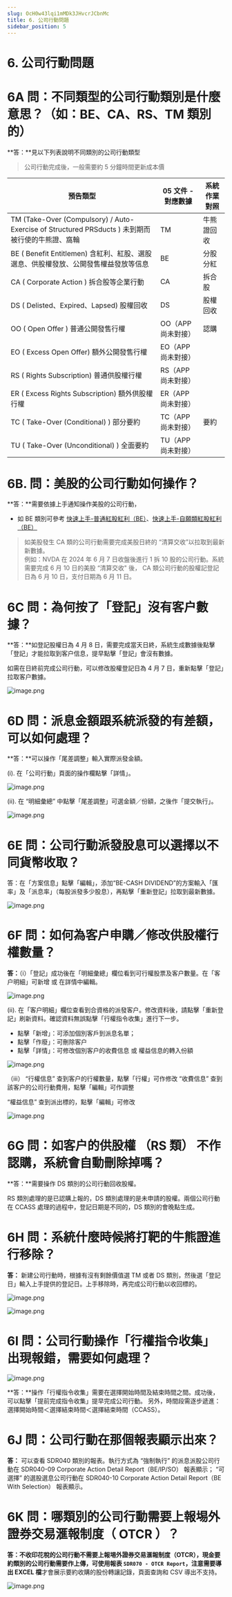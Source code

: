 ```yaml
---
slug: OcH0w43lqi1mMDk3JHvcrJCbnMc
title: 6. 公司行動問題
sidebar_position: 5
---
```



# 6. 公司行動問題


# 6A 問：不同類型的公司行動類別是什麼意思？（如：BE、CA、RS、TM 類別的）


**答：**見以下列表說明不同類別的公司行動類型

> 公司行動完成後，一般需要約 5 分鐘時間更新成本價

| 預告類型                                                                               | 05 文件 - 對應數據  | 系統作業對照 |
| ---------------------------------------------------------------------------------- | ------------- | ------ |
| TM (Take-Over (Compulsory) / Auto-Exercise of Structured PRSducts ) 未到期而被行使的牛熊證、窩輪 | TM            | 牛熊證回收  |
| BE ( Benefit Entitlemen)  含紅利、紅股、選股選息、供股權發放、公開發售權益發放等信息                            | BE            | 分股分紅   |
| CA ( Corporate Action )  拆合股等企業行動                                                  | CA            | 拆合股    |
| DS ( Delisted、Expired、Lapsed)  股權回收                                                | DS            | 股權回收   |
| OO ( Open Offer )  普通公開發售行權                                                        | OO（APP 尚未對接）  | 認購     |
| EO ( Excess Open Offer)  額外公開發售行權                                                  | EO（APP 尚未對接）  |        |
| RS ( Rights Subscription)  普通供股權行權                                                 | RS（APP 尚未對接）  |        |
| ER ( Excess Rights Subscription)  額外供股權行權                                          | ER（APP 尚未對接）  |        |
| TC ( Take-Over (Conditional) )  部分要約                                               | TC（APP 尚未對接）  | 要約     |
| TU ( Take-Over (Unconditional) )  全面要約                                             | TU（APP 尚未對接）  |        |


# 6B. 問：美股的公司行動如何操作？


**答：**需要依據上手通知操作美股的公司行動，

- 如 BE 類別可參考 [快速上手-普通紅股紅利（BE）](https://longbridge.feishu.cn/wiki/VK4bwFoGyifITykmGaucY7fSncc)、[快速上手-自願類紅股紅利（BE） ](https://longbridge.feishu.cn/wiki/NiQDwy0cziZ2b5kKIg5c0ExAn6f)
> 如美股發生 CA 類的公司行動需要完成美股日終的 “清算交收”以拉取到最新新數據。  
> 例如：NVDA 在 2024 年 6 月 7 日收盤後進行 1 拆 10 股的公司行動。系統需要完成 6 月 10 日的美股 “清算交收" 後， CA 類公司行動的股權記登記日為 6 月 10 日，支付日期為 6 月 11 日。

# 6C 問：為何按了「登記」沒有客户數據？


**答：**如登記股權日為 4 月 8 日，需要完成當天日終，系統生成數據後點擊「登記」才能拉取到客户信息，提早點擊「登記」會沒有數據。


如需在日終前完成公司行動，可以修改股權登記日為 4 月 7 日，重新點擊「登記」拉取客户數據。


![image.png](/assets/d584e4b603639b4a0afa6df6c25dfaee.png)


# 6D 問：派息金額跟系統派發的有差額，可以如何處理？


**答：**可以操作「尾差調整」輸入實際派發金額。


(i). 在「公司行動」頁面的操作欄點擊「詳情」。


![image.png](/assets/99b31ec0ee62421d49a8d1e828d39262.png)


(ii). 在 “明細彙總” 中點擊「尾差調整」可選金額／份額，之後作「提交執行」。


![image.png](/assets/3eb6f9c6996841f451d0314b26bbbd85.png)


# 6E 問：公司行動派發股息可以選擇以不同貨幣收取？


答：在「方案信息」點擊「編輯」，添加“BE-CASH DIVIDEND”的方案輸入「匯率」及「派息率」（每股派發多少股息），再點擊「重新登記」拉取到最新數據。


![image.png](/assets/49c035aa2799446246f3ba542efb1bd8.png)


# 6F 問：如何為客户申購／修改供股權行權數量？


**答：**（i）「登記」成功後在「明細彙總」欄位看到可行權股票及客户數量。在「客户明細」可新增 或 在詳情中編輯。


![image.png](/assets/99454f5a48f7858cfd3596e54e720916.png)


(ii). 在「客户明細」欄位查看到合資格的派發客户。修改資料後，請點擊「重新登記」刷新資料。確認資料無誤點擊「行權指令收集」進行下一步。


- 點擊「新增」：可添加個別客戶到派息名單；
- 點擊「作廢」：可刪除客户
- 點擊「詳情」：可修改個別客户的收費信息 或 權益信息的轉入份額

![image.png](/assets/d91f2b49be495280a703c4cde2122b57.png)


（iii） “行權信息” 查到客户的行權數量，點擊「行權」可作修改
“收費信息” 查到該客户的公司行動費用，點擊「編輯」可作調整


“權益信息” 查到派出標的，點擊「編輯」可修改


![image.png](/assets/5d5eb26d62bfcbffb300f9cc89f0303b.png)


# 6G 問：如客户的供股權 （RS 類） 不作認購，系統會自動刪除掉嗎？


**答：**需要操作 DS 類別的公司行動回收股權。 


RS 類別處理的是已認購上報的，DS 類別處理的是未申請的股權。兩個公司行動在 CCASS 處理的過程中，登記日期是不同的，DS 類別的會晚點生成。


# 6H 問：系統什麼時候將打靶的牛熊證進行移除？


**答：** 新建公司行動時，根據有沒有剩餘價值選 TM 或者 DS 類別，然後選「登記日」輸入上手提供的登記日。上手移除時，再完成公司行動以收回標的。


![image.png](/assets/040c605c401398cd5f406cd27a7310b4.png)


![image.png](/assets/bc1a96e3701d3f4fe2cb8f0fc9e10533.png)


# 6I 問：公司行動操作「行權指令收集」出現報錯，需要如何處理？


![image.png](/assets/a49b6733a3748b7c9974dba0194ab650.png)


**答：**操作「行權指令收集」需要在選擇開始時間及結束時間之間。成功後，可以點擊「提前完成指令收集」提早完成公司行動。
另外，時間段需逐步遞進：選擇開始時間＜選擇結束時間＜選擇結束時間（CCASS）。


# 6J 問：公司行動在那個報表顯示出來？


**答：** 可以查看 SDR040 類別的報表。執行方式為 “強制執行” 的派息派股公司行動在 SDR040-09  Corporate Action Detail Report（BE/IP/SO） 報表顯示；
“可選擇” 的選股選息公司行動在 SDR040-10 Corporate Action Detail Report（BE With Selection） 報表顯示。


# 6K 問：哪類別的公司行動需要上報埸外證券交易滙報制度（ OTCR ）？


**答：**不收印花稅的公司行動不需要上報埸外證券交易滙報制度（OTCR），現金要約類別的公司行動需要作上傳，可使用報表 `SDR070 - OTCR Report`，注意需要**導出 EXCEL 檔**才會展示要約收購的股份轉讓記錄，頁面查詢和 CSV 導出不支持。


![image.png](/assets/48f4ce2c2fa876ddb82c0b24c2bedd66.png)


